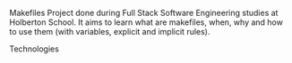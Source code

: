 Makefiles
Project done during Full Stack Software Engineering studies at Holberton School. It aims to learn what are makefiles, when, why and how to use them (with variables, explicit and implicit rules).

Technologies
